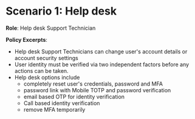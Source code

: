 # Scenario 1: Help desk

**Role**: Help desk Support Technician

**Policy Excerpts**:
- Help desk Support Technicians can change user's account details or account security settings
- User identity must be verified via two independent factors before any actions can be taken.
- Help desk options include
  - completely reset user's credentials, password and MFA
  - password link with Mobile TOTP and password verification
  - email based OTP for identity verification
  - Call based identity verification
  - remove MFA temporarily
